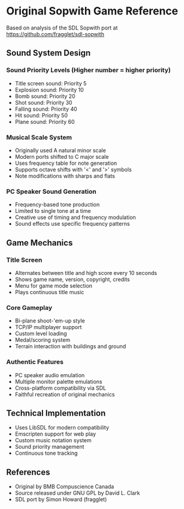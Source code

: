 # Original Sopwith Game Reference

Based on analysis of the SDL Sopwith port at https://github.com/fragglet/sdl-sopwith

## Sound System Design

### Sound Priority Levels (Higher number = higher priority)
- Title screen sound: Priority 5
- Explosion sound: Priority 10  
- Bomb sound: Priority 20
- Shot sound: Priority 30
- Falling sound: Priority 40
- Hit sound: Priority 50
- Plane sound: Priority 60

### Musical Scale System
- Originally used A natural minor scale
- Modern ports shifted to C major scale
- Uses frequency table for note generation
- Supports octave shifts with '<' and '>' symbols
- Note modifications with sharps and flats

### PC Speaker Sound Generation
- Frequency-based tone production
- Limited to single tone at a time
- Creative use of timing and frequency modulation
- Sound effects use specific frequency patterns

## Game Mechanics

### Title Screen
- Alternates between title and high score every 10 seconds
- Shows game name, version, copyright, credits
- Menu for game mode selection
- Plays continuous title music

### Core Gameplay
- Bi-plane shoot-'em-up style
- TCP/IP multiplayer support
- Custom level loading
- Medal/scoring system
- Terrain interaction with buildings and ground

### Authentic Features
- PC speaker audio emulation
- Multiple monitor palette emulations
- Cross-platform compatibility via SDL
- Faithful recreation of original mechanics

## Technical Implementation
- Uses LibSDL for modern compatibility
- Emscripten support for web play
- Custom music notation system
- Sound priority management
- Continuous tone tracking

## References
- Original by BMB Compuscience Canada
- Source released under GNU GPL by David L. Clark
- SDL port by Simon Howard (fragglet)